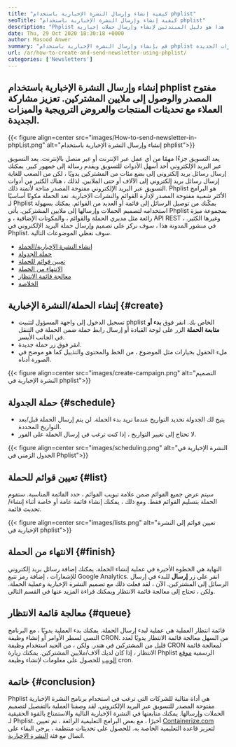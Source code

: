 ```yaml
---
title: "كيفية إنشاء وإرسال النشرة الإخبارية باستخدام phplist" 
seoTitle: "كيفية إنشاء وإرسال النشرة الإخبارية باستخدام phplist" 
description: "Phplist هو برنامج النشرة الإخبارية المفتوحة المصدر الرائدة للتسويق عبر البريد الإلكتروني. هذا هو دليل المبتدئين لإنشاء وإرسال حملات إخبارية." 
date: Thu, 29 Oct 2020 18:30:18 +0000
author: Masood Anwer
summary: "قم بإنشاء وإرسال النشرة الإخبارية باستخدام phplist مفتوح المصدر والوصول إلى ملايين المشتركين. تعزيز مشاركة العملاء مع تحديثات المنتجات والعروض الترويجية والميزات الجديدة." 
url: /ar/how-to-create-and-send-newsletter-using-phplist/
categories: ['Newsletters']
---
```


## إنشاء وإرسال النشرة الإخبارية باستخدام phplist مفتوح المصدر والوصول إلى ملايين المشتركين. تعزيز مشاركة العملاء مع تحديثات المنتجات والعروض الترويجية والميزات الجديدة.

{{< figure align=center src="images/How-to-send-newsletter-in-phpList.png" alt="إنشاء وإرسال النشرة الإخبارية باستخدام phplist">}}

يعد التسويق جزءًا مهمًا من أي عمل عبر الإنترنت أو غير متصل بالإنترنت. يعد التسويق عبر البريد الإلكتروني أحد أسهل الأدوات للتسويق ويقدم رسالة إلى جمهور كبير. يمكنك إرسال رسائل بريد إلكتروني إلى بضع مئات من المشتركين يدويًا ، لكن من الصعب للغاية إرسال رسائل بريد إلكتروني إلى الآلاف أو حتى الملايين. لذلك ، هناك الكثير من أدوات التسويق عبر البريد الإلكتروني مفتوحة المصدر متاحة لأتمتة ذلك.
Phplist هو البرامج الأكثر شعبية مفتوحة المصدر لإدارة القوائم والنشرات الإخبارية. تعد الحملة مكونًا أساسيًا لـ Phplist يمكّنك من توصيل الرسائل إلى قائمة أو العديد من القوائم. يمكنك بسهولة استخدامه لتصميم الحملات وإرسالها إلى ملايين المشتركين. يأتي Phplist بمجموعة ميزة رائعة مثل مديري الحملة والقوائم ، والمكونات الإضافية ، و API REST ، وغيرها الكثير.
في منشور المدونة هذا ، سوف نركز على تصميم وإرسال حملة البريد الإلكتروني في Phplist. سوف نغطي الموضوعات التالية.
  * [إنشاء النشرة الإخبارية/الحملة][2]
  * [حملة الجدولة][3]
  * [تعيين قوائم للحملة][4]
  * [الانتهاء من الحملة][5]
  * [معالجة قائمة الانتظار][6]
  * [الخلاصة][7]

## **إنشاء الحملة/النشرة الإخبارية** {#create}

  * تسجيل الدخول إلى واجهة المسؤول لتثبيت phplist الخاص بك. انقر فوق **بدء أو متابعة الحملة** الزر على لوحة القيادة أو إرسال رابط حملة ضمن الحملة في التنقل في الجانب الأيسر.
  * انقر فوق زر حملة جديدة.
  * ملء الحقول بخيارات مثل الموضوع ، من الخط والمحتوى والتذييل كما هو موضح في الصورة أدناه.

{{< figure align=center src="images/create-campaign.png" alt="التصميم النشرة الإخبارية في phplist">}}


## **حملة الجدولة** {#schedule}

  * يتيح لك الجدولة تحديد التواريخ عندما تريد بدء الحملة. لن يتم إرسال الحملة قبل/بعد التواريخ المحددة.
  * لا تحتاج إلى تغيير التواريخ ، إذا كنت ترغب في إرسال الحملة على الفور.

{{< figure align=center src="images/scheduling.png" alt="النشرة الإخبارية في الجدول الزمني في Phplist">}}


## **تعيين قوائم للحملة** {#list}

سيتم عرض جميع القوائم ضمن علامة تبويب القوائم ، حدد القائمة المناسبة. ستقوم الحملة بتسليم القوائم فقط. ومع ذلك ، يمكنك إنشاء قائمة عامة أو خاصة أثناء إنشاء/تحديث قائمة.

{{< figure align=center src="images/lists.png" alt="تعيين قوائم إلى النشرة الإخبارية في phplist">}}


## **الانتهاء من الحملة** {#finish}

النهاية هي الخطوة الأخيرة في عملية إنشاء الحملة. يمكنك إضافة رسائل بريد إلكتروني للإشعارات ، إضافة رمز تتبع Google Analytics. انقر على زر **إرسال** للبدء في إرسال الرسائل إلى المشتركين. الآن ، لقد فعلت ذلك مع تصميم النشرة الإخبارية وعملية الحملة. ولكن ، تحتاج إلى معالجة قائمة الانتظار ويمكنك قراءة المزيد عنها في القسم التالي.

## **معالجة قائمة الانتظار** {#queue}

قائمة انتظار العملية هي عملية لبدء إرسال الحملة. يمكنك بدء العملية يدويًا ، مع البرنامج النصي لسطر الأوامر أو إنشاء وظيفة CRON. من السهل معالجة قائمة الانتظار يدويًا لعدد قليل من المشتركين في هندر. ولكن ، من الجيد استخدام وظيفة CRON لمعالجة قائمة الانتظار ، إذا كان لديك آلاف/ملايين المشتركين. يمكنك زيارة Phplist الرسمية [موقع الويب][8] للحصول على معلومات لإنشاء وظيفة cron.

## **خاتمة** {#conclusion}

Phplist هي أداة مثالية للشركات التي ترغب في استخدام برنامج النشرة الإخبارية مفتوحة المصدر للتسويق عبر البريد الإلكتروني. لقد وصفنا العملية بالتفصيل لتصميم الحملات وإرسالها. يمكنك متابعتها في النشرة الإخبارية التالية والاستمتاع بالقوة الحقيقية لـ Phplist.
أخيرًا ، مع بعض البرامج التعليمية الرائعة ، تم تعيين [Containerize.com][9] لتعزيز قاعدة التعليمية الخاصة به. للحصول على تحديثات منتظمة ، يرجى البقاء على اتصال مع فئة [النشرة الإخبارية][10].



[1]: https://products.containerize.com/newsletter/phplist
[2]: #create
[3]: #schedule
[4]: #list
[5]: #finish
[6]: #queue
[7]: #conclusion
[8]: https://www.phplist.org/manual/books/phplist-manual/page/setting-up-your-cron
[9]: https://containerize.com
[10]: https://blog.containerize.com/category/newsletter/
